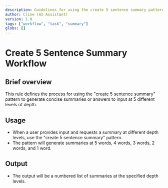 ```yaml
---
description: Guidelines for using the create 5 sentence summary pattern to generate concise summaries at different depths.
author: Cline (AI Assistant)
version: 1.0
tags: ["workflow", "task", "summary"]
globs: []
---
```


# Create 5 Sentence Summary Workflow

## Brief overview
This rule defines the process for using the "create 5 sentence summary" pattern to generate concise summaries or answers to input at 5 different levels of depth.

## Usage
- When a user provides input and requests a summary at different depth levels, use the "create 5 sentence summary" pattern.
- The pattern will generate summaries at 5 words, 4 words, 3 words, 2 words, and 1 word.

## Output
- The output will be a numbered list of summaries at the specified depth levels.
